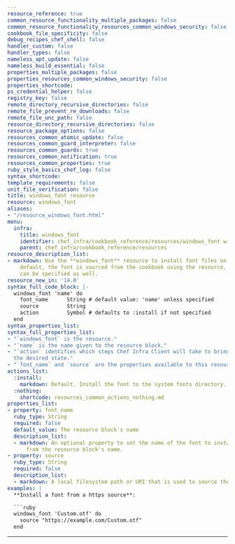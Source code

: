 ```yaml
---
resource_reference: true
common_resource_functionality_multiple_packages: false
common_resource_functionality_resources_common_windows_security: false
cookbook_file_specificity: false
debug_recipes_chef_shell: false
handler_custom: false
handler_types: false
nameless_apt_update: false
nameless_build_essential: false
properties_multiple_packages: false
properties_resources_common_windows_security: false
properties_shortcode: 
ps_credential_helper: false
registry_key: false
remote_directory_recursive_directories: false
remote_file_prevent_re_downloads: false
remote_file_unc_path: false
resource_directory_recursive_directories: false
resource_package_options: false
resources_common_atomic_update: false
resources_common_guard_interpreter: false
resources_common_guards: true
resources_common_notification: true
resources_common_properties: true
ruby_style_basics_chef_log: false
syntax_shortcode: 
template_requirements: false
unit_file_verification: false
title: windows_font resource
resource: windows_font
aliases:
- "/resource_windows_font.html"
menu:
  infra:
    title: windows_font
    identifier: chef_infra/cookbook_reference/resources/windows_font windows_font
    parent: chef_infra/cookbook_reference/resources
resource_description_list:
- markdown: Use the **windows_font** resource to install font files on Windows. By
    default, the font is sourced from the cookbook using the resource, but a URI source
    can be specified as well.
resource_new_in: '14.0'
syntax_full_code_block: |-
  windows_font 'name' do
    font_name      String # default value: 'name' unless specified
    source         String
    action         Symbol # defaults to :install if not specified
  end
syntax_properties_list: 
syntax_full_properties_list:
- "`windows_font` is the resource."
- "`name` is the name given to the resource block."
- "`action` identifies which steps Chef Infra Client will take to bring the node into
  the desired state."
- "`font_name` and `source` are the properties available to this resource."
actions_list:
  :install:
    markdown: Default. Install the font to the system fonts directory.
  :nothing:
    shortcode: resources_common_actions_nothing.md
properties_list:
- property: font_name
  ruby_type: String
  required: false
  default_value: The resource block's name
  description_list:
  - markdown: An optional property to set the name of the font to install if it differs
      from the resource block's name.
- property: source
  ruby_type: String
  required: false
  description_list:
  - markdown: A local filesystem path or URI that is used to source the font file.
examples: |
  **Install a font from a https source**:

  ```ruby
  windows_font 'Custom.otf' do
    source "https://example.com/Custom.otf"
  end
  ```
---
```

